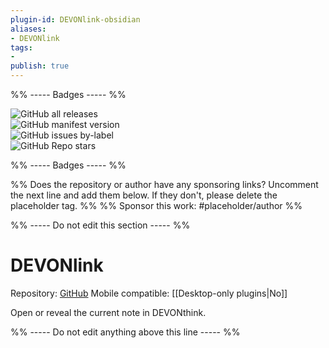 ```yaml
---
plugin-id: DEVONlink-obsidian
aliases:
- DEVONlink
tags: 
- 
publish: true
---
```


%% ----- Badges ----- %%

![GitHub all releases](https://img.shields.io/github/downloads/ryanjamurphy/DEVONlink-obsidian/total?color=573E7A&logo=github&style=for-the-badge)   
![GitHub manifest version](https://img.shields.io/github/manifest-json/v/ryanjamurphy/DEVONlink-obsidian?color=573E7A&logo=github&style=for-the-badge)   
![GitHub issues by-label](https://img.shields.io/github/issues/ryanjamurphy/DEVONlink-obsidian/help%20wanted?color=573E7A&logo=github&style=for-the-badge)   
![GitHub Repo stars](https://img.shields.io/github/stars/ryanjamurphy/DEVONlink-obsidian?color=573E7A&logo=github&style=for-the-badge)

%% ----- Badges ----- %%

%% Does the repository or author have any sponsoring links? Uncomment the next line and add them below. If they don't, please delete the placeholder tag. %%
%% Sponsor this work: #placeholder/author %%

%% ----- Do not edit this section ----- %%

# DEVONlink

Repository: [GitHub](https://github.com/ryanjamurphy/DEVONlink-obsidian)
Mobile compatible: [[Desktop-only plugins|No]]

Open or reveal the current note in DEVONthink.

%% ----- Do not edit anything above this line ----- %% 
